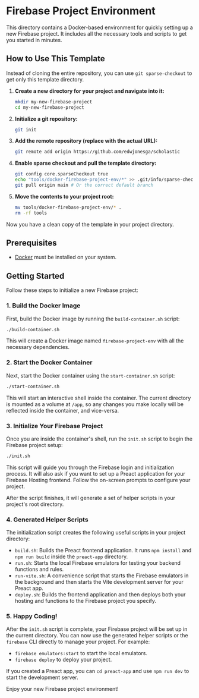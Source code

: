 # Firebase Project Environment

This directory contains a Docker-based environment for quickly setting up a new Firebase project. It includes all the necessary tools and scripts to get you started in minutes.

## How to Use This Template

Instead of cloning the entire repository, you can use `git sparse-checkout` to get only this template directory.

1.  **Create a new directory for your project and navigate into it:**
    ```bash
    mkdir my-new-firebase-project
    cd my-new-firebase-project
    ```

2.  **Initialize a git repository:**
    ```bash
    git init
    ```

3.  **Add the remote repository (replace with the actual URL):**
    ```bash
    git remote add origin https://github.com/edwjonesga/scholastic
    ```

4.  **Enable sparse checkout and pull the template directory:**
    ```bash
    git config core.sparseCheckout true
    echo "tools/docker-firebase-project-env/*" >> .git/info/sparse-checkout
    git pull origin main # Or the correct default branch
    ```

5.  **Move the contents to your project root:**
    ```bash
    mv tools/docker-firebase-project-env/* .
    rm -rf tools
    ```

Now you have a clean copy of the template in your project directory.

## Prerequisites

- [Docker](https://www.docker.com/get-started) must be installed on your system.

## Getting Started

Follow these steps to initialize a new Firebase project:

### 1. Build the Docker Image

First, build the Docker image by running the `build-container.sh` script:

```bash
./build-container.sh
```

This will create a Docker image named `firebase-project-env` with all the necessary dependencies.

### 2. Start the Docker Container

Next, start the Docker container using the `start-container.sh` script:

```bash
./start-container.sh
```

This will start an interactive shell inside the container. The current directory is mounted as a volume at `/app`, so any changes you make locally will be reflected inside the container, and vice-versa.

### 3. Initialize Your Firebase Project

Once you are inside the container's shell, run the `init.sh` script to begin the Firebase project setup:

```bash
./init.sh
```

This script will guide you through the Firebase login and initialization process. It will also ask if you want to set up a Preact application for your Firebase Hosting frontend. Follow the on-screen prompts to configure your project.

After the script finishes, it will generate a set of helper scripts in your project's root directory.

### 4. Generated Helper Scripts

The initialization script creates the following useful scripts in your project directory:

-   `build.sh`: Builds the Preact frontend application. It runs `npm install` and `npm run build` inside the `preact-app` directory.
-   `run.sh`: Starts the local Firebase emulators for testing your backend functions and rules.
-   `run-vite.sh`: A convenience script that starts the Firebase emulators in the background and then starts the Vite development server for your Preact app.
-   `deploy.sh`: Builds the frontend application and then deploys both your hosting and functions to the Firebase project you specify.

### 5. Happy Coding!

After the `init.sh` script is complete, your Firebase project will be set up in the current directory. You can now use the generated helper scripts or the `firebase` CLI directly to manage your project. For example:

- `firebase emulators:start` to start the local emulators.
- `firebase deploy` to deploy your project.

If you created a Preact app, you can `cd preact-app` and use `npm run dev` to start the development server.

Enjoy your new Firebase project environment!
